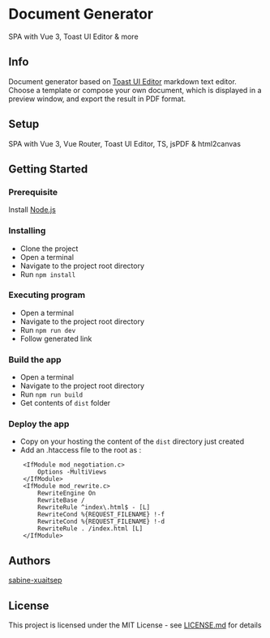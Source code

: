 # Document Generator

SPA with Vue 3, Toast UI Editor & more  


## Info

Document generator based on [Toast UI Editor](https://github.com/nhn/tui.editor) markdown text editor. Choose a template or compose your own document, which is displayed in a preview window, and export the result in PDF format.  


## Setup

SPA with Vue 3, Vue Router, Toast UI Editor, TS, jsPDF & html2canvas  


## Getting Started

### Prerequisite

Install [Node.js](https://nodejs.org/en/)  


### Installing

* Clone the project  
* Open a terminal 
* Navigate to the project root directory  
* Run `npm install`  


### Executing program

* Open a terminal 
* Navigate to the project root directory  
* Run `npm run dev`  
* Follow generated link


### Build the app

* Open a terminal 
* Navigate to the project root directory  
* Run `npm run build`  
* Get contents of `dist` folder  


### Deploy the app

* Copy on your hosting the content of the `dist` directory just created
* Add an .htaccess file to the root as :
```
    <IfModule mod_negotiation.c>
        Options -MultiViews
    </IfModule>
    <IfModule mod_rewrite.c>
        RewriteEngine On
        RewriteBase /
        RewriteRule ^index\.html$ - [L]
        RewriteCond %{REQUEST_FILENAME} !-f
        RewriteCond %{REQUEST_FILENAME} !-d
        RewriteRule . /index.html [L]
    </IfModule>
```


## Authors

[sabine-xuaitsep](https://www.webdeveloperie.be/)


## License

This project is licensed under the MIT License - see [LICENSE.md](https://github.com/sabine-xuaitsep/DocumentGenerator/blob/main/LICENSE.md) for details